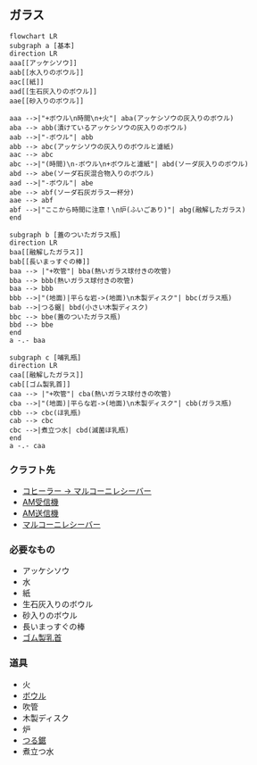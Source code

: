 ## ガラス
```mermaid
flowchart LR
subgraph a [基本]
direction LR
aaa[[アッケシソウ]]
aab[[水入りのボウル]]
aac[[紙]]
aad[[生石灰入りのボウル]]
aae[[砂入りのボウル]]

aaa -->|"+ボウル\n時間\n+火"| aba(アッケシソウの灰入りのボウル)
aba --> abb(漬けているアッケシソウの灰入りのボウル)
aab -->|"-ボウル"| abb
abb --> abc(アッケシソウの灰入りのボウルと濾紙)
aac --> abc
abc -->|"(時間)\n-ボウル\n+ボウルと濾紙"| abd(ソーダ灰入りのボウル)
abd --> abe(ソーダ石灰混合物入りのボウル)
aad -->|"-ボウル"| abe
abe --> abf(ソーダ石灰ガラス一杯分)
aae --> abf
abf -->|"ここから時間に注意！\n炉(ふいごあり)"| abg(融解したガラス)
end

subgraph b [蓋のついたガラス瓶]
direction LR
baa[[融解したガラス]]
bab[[長いまっすぐの棒]]
baa --> |"+吹管"| bba(熱いガラス球付きの吹管)
bba --> bbb(熱いガラス球付きの吹管)
baa --> bbb
bbb -->|"(地面)|平らな岩->(地面)\n木製ディスク"| bbc(ガラス瓶)
bab -->|つる鋸| bbd(小さい木製ディスク)
bbc --> bbe(蓋のついたガラス瓶)
bbd --> bbe
end
a -.- baa

subgraph c [哺乳瓶]
direction LR
caa[[融解したガラス]]
cab[[ゴム製乳首]]
caa --> |"+吹管"| cba(熱いガラス球付きの吹管)
cba -->|"(地面)|平らな岩->(地面)\n木製ディスク"| cbb(ガラス瓶)
cbb --> cbc(ほ乳瓶)
cab --> cbc
cbc -->|煮立つ水| cbd(滅菌ほ乳瓶)
end
a -.- caa
```
### クラフト先
* [コヒーラー -> マルコーニレシーバー](https://github.com/aya-0p/yah-craft-recipe/blob/main/AM-marconi-parts.md)
* [AM受信機](https://github.com/aya-0p/yah-craft-recipe/blob/main/AM-receiver.md)
* [AM送信機](https://github.com/aya-0p/yah-craft-recipe/blob/main/AM-transmitter.md)
* [マルコーニレシーバー](https://github.com/aya-0p/yah-craft-recipe/blob/main/Marconi-receiver.md)
### 必要なもの
* アッケシソウ
* 水
* 紙
* 生石灰入りのボウル
* 砂入りのボウル
* 長いまっすぐの棒
* [ゴム製乳首](https://github.com/aya-0p/yah-craft-recipe/blob/main/Rubber.md)
### 道具
* 火
* [ボウル](https://github.com/aya-0p/yah-craft-recipe/blob/main/Clay.md)
* 吹管
* 木製ディスク
* 炉
* [つる鋸](https://github.com/aya-0p/yah-craft-recipe/blob/main/Iron.md)
* 煮立つ水
